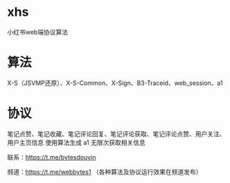 # xhs
小红书web端协议算法

# 算法
X-S（JSVMP还原）、X-S-Common、X-Sign、B3-Traceid、web_session、a1

# 协议
笔记点赞、笔记收藏、笔记评论回复、笔记评论获取、笔记评论点赞、用户关注、用户主页信息
使用算法生成 a1 无限次获取相关信息

联系：https://t.me/bytesdouyin

频道：https://t.me/webbytes1    （各种算法及协议运行效果在频道发布）
